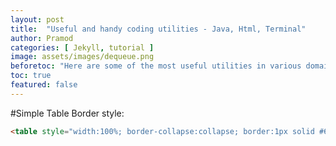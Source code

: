 ```yaml
---
layout: post
title:  "Useful and handy coding utilities - Java, Html, Terminal"
author: Pramod
categories: [ Jekyll, tutorial ]
image: assets/images/dequeue.png
beforetoc: "Here are some of the most useful utilities in various domains"
toc: true
featured: false
---
```


#Simple Table Border style: 
```html
<table style="width:100%; border-collapse:collapse; border:1px solid #69899F; text-align:center" border="1">
```